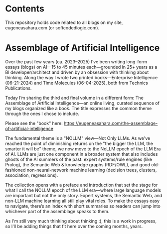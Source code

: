# Contents

This repository holds code related to all blogs on my site, eugeneasahara.com (or softcodedlogic.com).

# Assemblage of Artificial Intelligence


Over the past few years (ca. 2023–2025) I’ve been writing long-form essays (blogs) on AI—15 to 45 minutes each—grounded in 25+ years as a BI developer/architect and driven by an obsession with thinking about thinking. Along the way I wrote two printed books—Enterprise Intelligence (06-21-2024) and Time Molecules (06-04-2025), both from Technics Publications.

Today I’m sharing the third and final volume in a different form: The Assemblage of Artificial Intelligence—an online living, curated sequence of my blogs organized like a book. The title expresses the common theme through the ones I chose to include.

Please see the "book" here: https://eugeneasahara.com/the-assemblage-of-artificial-intelligence

The fundamental theme is a "NOLLM" view—Not Only LLMs. As we've reached the point of diminishing returns on the "the bigger the LLM, the smarter it will be" theme, we now move to the NoLLM epoch of the LLM Era of AI. LLMs are just one component in a broader system that also includes ghosts of the AI summers of the past: expert systems/rule engines (like Prolog), the Semantic Web & knowledge graphs (RDF/OWL), and good old-fashioned non-neural-network machine learning (decision trees, clusters, association, regressions).

The collection opens with a preface and introduction that set the stage for what I call the NOLLM epoch of the LLM era—where large language models are important but not the only story. Expert systems, the Semantic Web, and non-LLM machine learning all still play vital roles. To make the essays easy to navigate, there’s an index with short summaries so readers can jump into whichever part of the assemblage speaks to them.

As I'm still very much thinking about thinking :), this is a work in progress, so I'll be adding things that fit here over the coming months, years.

